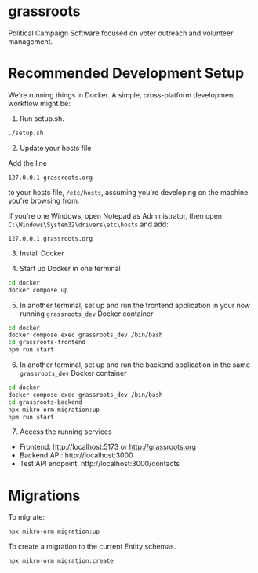 # grassroots

Political Campaign Software focused on voter outreach and volunteer
management.

# Recommended Development Setup

We're running things in Docker. A simple, cross-platform development
workflow might be:

1. Run setup.sh.

```sh
./setup.sh
```

2. Update your hosts file

Add the line
```
127.0.0.1 grassroots.org
```
to your hosts file, `/etc/hosts`, assuming you're developing on the machine you're browsing from.

If you're one Windows, open Notepad as Administrator, then open
`C:\Windows\System32\drivers\etc\hosts` and add:

```
127.0.0.1 grassroots.org
```

3. Install Docker

4. Start up Docker in one terminal

```sh
cd docker
docker compose up
```

5. In another terminal, set up and run the frontend application in your now running `grassroots_dev` Docker container
```sh
cd docker
docker compose exec grassroots_dev /bin/bash
cd grassroots-frontend
npm run start
```

6. In another terminal, set up and run the backend application in the same `grassroots_dev` Docker container
```sh
cd docker
docker compose exec grassroots_dev /bin/bash
cd grassroots-backend
npx mikro-orm migration:up
npm run start
```

7. Access the running services

- Frontend: http://localhost:5173 or http://grassroots.org
- Backend API: http://localhost:3000
- Test API endpoint: http://localhost:3000/contacts

# Migrations

To migrate:

```sh
npx mikro-orm migration:up
```

To create a migration to the current Entity schemas.

```sh
npx mikro-orm migration:create
```
